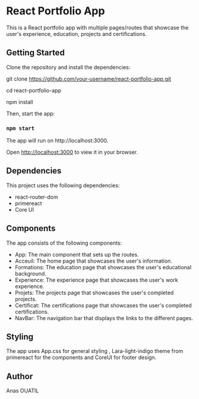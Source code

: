 # React Portfolio App

This is a React portfolio app with multiple pages/routes that showcase the user's experience, education, projects and certifications.
## Getting Started


Clone the repository and install the dependencies:

git clone https://github.com/your-username/react-portfolio-app.git

cd react-portfolio-app

npm install

Then, start the app:

### `npm start`

The app will run on http://localhost:3000.

Open [http://localhost:3000](http://localhost:3000) to view it in your browser.


## Dependencies

This project uses the following dependencies:

- react-router-dom
- primereact
- Core UI


## Components

The app consists of the following components:

- App: The main component that sets up the routes.
- Acceuil: The home page that showcases the user's information.
- Formations: The education page that showcases the user's educational background.
- Experience: The experience page that showcases the user's work experience.
- Projets: The projects page that showcases the user's completed projects.
- Certificat: The certifications page that showcases the user's completed certifications.
- NavBar: The navigation bar that displays the links to the different pages.

## Styling
The app uses App.css for general styling , Lara-light-indigo theme from primereact for the components and CoreUI for footer design.

## Author
Anas OUATIL





